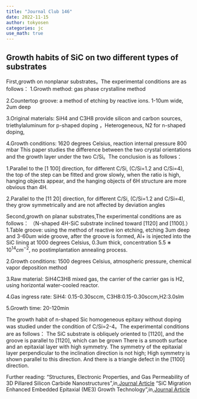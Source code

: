 ```yaml
---
title: "Journal Club 146"
date: 2022-11-15
author: tokyosen
categories: jc
use_math: true
---
```


## Growth habits of SiC on two different types of substrates
First,growth on nonplanar substrates。The experimental conditions are as follows：
1.Growth method: gas phase crystalline method

2.Countertop groove: a method of etching by reactive ions. 1-10um wide, 2um deep

3.Original materials: SiH4 and C3H8 provide silicon and carbon sources, triethylaluminum for p-shaped doping ，Heterogeneous, N2 for n-shaped doping,

4.Growth conditions: 1620 degrees Celsius, reaction internal pressure 800 mbar
This paper studies the difference between the two crystal orientations and the growth layer under the two C/Si。The conclusion is as follows：

1.Parallel to the [1 ̄100] direction, for different C/Si, (C/Si=1.2 and C/Si=4), the top of the step can be fitted and grow slowly, when the ratio is high,
  hanging objects appear, and the hanging objects of 6H structure are more obvious than 4H.

2.Parallel to the [11 ̄20] direction, for different C/Si, (C/Si=1.2 and C/Si=4), they grow symmetrically and are not affected by deviation angles

Second,growth on planar substrates,The experimental conditions are as follows：
（N-shaped 4H-SiC substrate inclined toward [1120] and [1100].）
1.Table groove: using the method of reactive ion etching, etching 3um deep and 3-60um wide groove, after the groove is formed, Al+ is injected into the SiC lining
                at 1000 degrees Celsius, 0.3um thick, concentration $5.5∗10^14cm^{−2}$, no postimplantation annealing process.

2.Growth conditions: 1500 degrees Celsius, atmospheric pressure, chemical vapor deposition method

3.Raw material: SiH4C3H8 mixed gas, the carrier of the carrier gas is H2, using horizontal water-cooled reactor.

4.Gas ingress rate: SiH4: 0.15-0.30sccm,
                    C3H8:0.15-0.30sccm,H2:3.0slm

5.Growth time: 20-120min

The growth habit of n-shaped Sic homogeneous epitaxy without doping was studied under the condition of C/Si=2-4。The experimental conditions are as follows：
The SiC substrate is obliquely oriented to [1120], and the groove is parallel to [1120], which can be grown
There is a smooth surface and an epitaxial layer with high symmetry. The symmetry of the epitaxial layer perpendicular to the inclination direction is not high; 
High symmetry is shown parallel to this direction. And there is a triangle defect in the [1100] direction.

Further reading:
“Structures, Electronic Properties, and Gas Permeability of 3D Pillared Silicon Carbide Nanostructures”,in,[Journal Article](https://doi.org/10.3390/nano12111869)
“SiC Migration Enhanced Embedded Epitaxial (ME3) Growth Technology”,in,[Journal Article](https://doi.org/10.4028/www.scientific.net/MSF.527-529.251)
